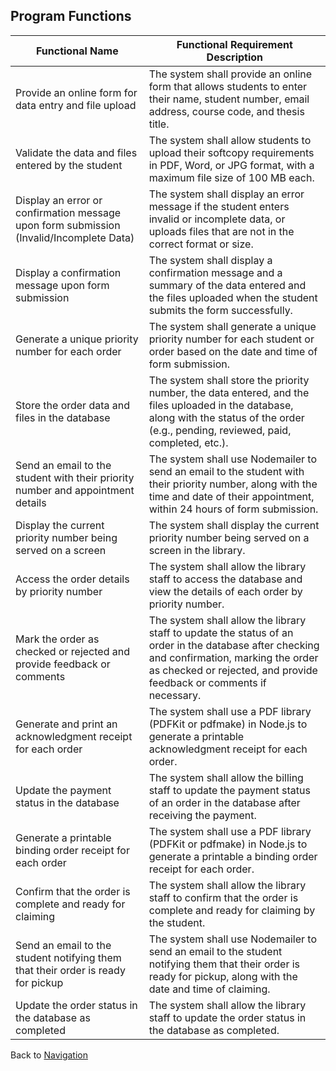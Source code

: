 ## Program Functions

| **Functional Name**                                       | **Functional Requirement Description**                                                             |
|--------------------------------------------------------|------------------------------------------------------------------------------------------------|
| Provide an online form for data entry and file upload  | The system shall provide an online form that allows students to enter their name, student number, email address, course code, and thesis title.     |
| Validate the data and files entered by the student     | The system shall allow students to upload their softcopy requirements in PDF, Word, or JPG format, with a maximum file size of 100 MB each.          |
| Display an error or confirmation message upon form submission (Invalid/Incomplete Data) | The system shall display an error message if the student enters invalid or incomplete data, or uploads files that are not in the correct format or size. |
| Display a confirmation message upon form submission    | The system shall display a confirmation message and a summary of the data entered and the files uploaded when the student submits the form successfully. |
| Generate a unique priority number for each order        | The system shall generate a unique priority number for each student or order based on the date and time of form submission.                           |
| Store the order data and files in the database          | The system shall store the priority number, the data entered, and the files uploaded in the database, along with the status of the order (e.g., pending, reviewed, paid, completed, etc.). |
| Send an email to the student with their priority number and appointment details | The system shall use Nodemailer to send an email to the student with their priority number, along with the time and date of their appointment, within 24 hours of form submission. |
| Display the current priority number being served on a screen | The system shall display the current priority number being served on a screen in the library.                                                            |
| Access the order details by priority number             | The system shall allow the library staff to access the database and view the details of each order by priority number.                                    |
| Mark the order as checked or rejected and provide feedback or comments | The system shall allow the library staff to update the status of an order in the database after checking and confirmation, marking the order as checked or rejected, and provide feedback or comments if necessary. |
| Generate and print an acknowledgment receipt for each order | The system shall use a PDF library (PDFKit or pdfmake) in Node.js to generate a printable acknowledgment receipt for each order. |
| Update the payment status in the database               | The system shall allow the billing staff to update the payment status of an order in the database after receiving the payment.                             |
| Generate a printable binding order receipt for each order | The system shall use a PDF library (PDFKit or pdfmake) in Node.js to generate a printable a binding order receipt for each order.                          |
| Confirm that the order is complete and ready for claiming | The system shall allow the library staff to confirm that the order is complete and ready for claiming by the student.                                       |
| Send an email to the student notifying them that their order is ready for pickup | The system shall use Nodemailer to send an email to the student notifying them that their order is ready for pickup, along with the date and time of claiming. |
| Update the order status in the database as completed    | The system shall allow the library staff to update the order status in the database as completed.                                                          |

Back to [Navigation](https://github.com/janetub/VSU-Library-Queueing-System/blob/main/VsicanScript.md)

